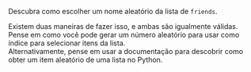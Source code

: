Descubra como escolher um nome aleatório da lista de `friends`.

<div class="hint">
  Existem duas maneiras de fazer isso, e ambas são igualmente válidas. 
</div>

<div class="hint">
  Pense em como você pode gerar um número aleatório para usar como índice para selecionar itens da lista.
</div>

<div class="hint">
  Alternativamente, pense em usar a documentação para descobrir como obter um item aleatório de uma lista no Python.
</div>